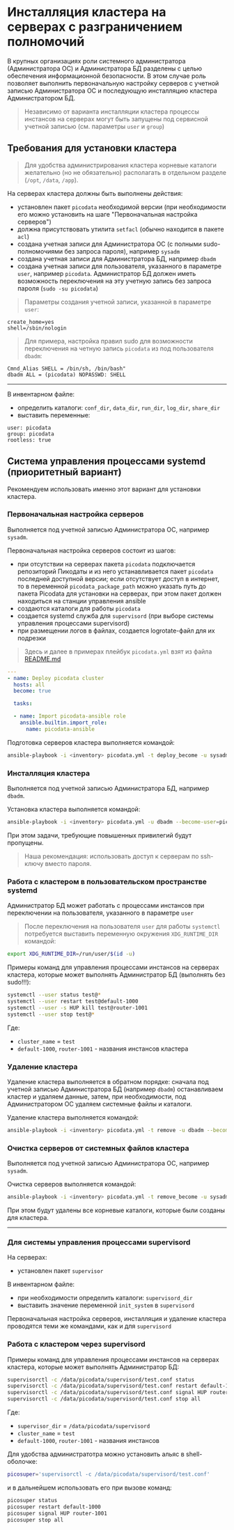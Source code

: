 # Инсталляция кластера на серверах с разграничением полномочий

В крупных организациях роли системного администратора (Администратора ОС) и Администратора БД разделены с целью обеспечения информационной безопасности.
В этом случае роль позволяет выполнить первоначальную настройку серверов с учетной записью Администратора ОС и последующую инсталляцию кластера Администратором БД.

> Независимо от варианта инсталляции кластера процессы инстансов на серверах могут быть запущены под сервисной учетной записью (см. параметры `user` и `group`)


## Требования для установки кластера

> Для удобства администрирования кластера корневые каталоги желательно (но не обязательно) располагать в отдельном разделе (`/opt`, `/data`, `/app`).

На серверах кластера должны быть выполнены действия:
- установлен пакет `picodata` необходимой версии (при необходимости его можно установить на шаге "Первоначальная настройка серверов")
- должна присутствовать утилита `setfacl` (обычно находится в пакете `acl`)
- создана учетная записи для Администратора ОС (с полными sudo-полномочиями без запроса пароля), например `sysadm`
- создана учетная записи для Администратора БД, например `dbadm`
- создана учетная записи для пользователя, указанного в параметре `user`, например `picodata`. Администратор БД должен иметь возможность переключения на эту учетную запись без запроса пароля (`sudo -su picodata`)

> Параметры создания учетной записи, указанной в параметре `user`:
```
create_home=yes
shell=/sbin/nologin
```

> Для примера, настройка правил sudo для возможности переключения на четную запись `picodata` из под пользователя `dbadm`:
```
Cmnd_Alias SHELL = /bin/sh, /bin/bash"
dbadm ALL = (picodata) NOPASSWD: SHELL
```

---

В инвентарном файле:
- определить каталоги: `conf_dir`, `data_dir`, `run_dir`, `log_dir`, `share_dir`
- выставить переменные:
```
user: picodata
group: picodata
rootless: true
```

## Система управления процессами systemd (приоритетный вариант)

Рекомендуем использовать именно этот вариант для установки кластера.

### Первоначальная настройка серверов

Выполняется под учетной записью Администратора ОС, например `sysadm`.

Первоначальная настройка серверов состоит из шагов:
- при отсутствии на серверах пакета `picodata` подключается репозиторий Пикодаты и из него устанавливается пакет `picodata` последней доступной версии;
  если отсутствует доступ в интернет, то в переменной `picodata_package_path` можно указать путь до пакета Picodata для установки на серверах, при этом пакет должен находиться на станции управления ansible
- создаются каталоги для работы `picodata`
- создается systemd служба для `supervisord` (при выборе системы управления процессами supervisord)
- при размещении логов в файлах, создается logrotate-файл для их подрезки

> Здесь и далее в примерах плейбук `picodata.yml` взят из файла [README.md](../README.md)

```yaml
---
- name: Deploy picodata cluster
  hosts: all
  become: true

  tasks:

  - name: Import picodata-ansible role
    ansible.builtin.import_role:
      name: picodata-ansible
```

Подготовка серверов кластера выполняется командой:
```bash
ansible-playbook -i <inventory> picodata.yml -t deploy_become -u sysadm -k
```

### Инсталляция кластера

Выполняется под учетной записью Администратора БД, например `dbadm`.

Установка кластера выполняется командой:
```bash
ansible-playbook -i <inventory> picodata.yml -u dbadm --become-user=picodata -k
```

При этом задачи, требующие повышенных привилегий будут пропущены.

> Наша рекомендация: использовать доступ к серверам по ssh-ключу вместо пароля.

### Работа с кластером в пользовательском пространстве systemd

Администратор БД может работать с процессами инстансов при переключении на пользователя, указанного в параметре `user`

>
> После переключения на пользователя `user` для работы `systemctl` потребуется выставить переменную окружения `XDG_RUNTIME_DIR` командой:
```bash
export XDG_RUNTIME_DIR=/run/user/$(id -u)
```

Примеры команд для управления процессами инстансов на серверах кластера, которые может выполнять Администратор БД (выполнять без sudo!!!):
```bash
systemctl --user status test@*
systemctl --user restart test@default-1000
systemctl --user -s HUP kill test@router-1001
systemctl --user stop test@*
```

Где:
- `cluster_name` = `test`
- `default-1000`, `router-1001` - названия инстансов кластера

### Удаление кластера

Удаление кластера выполняется в обратном порядке: сначала под учетной записью Администратора БД (например `dbadm`) останавливаем кластер и удаляем данные, затем, при необходимости, под Администратором ОС удаляем системные файлы и каталоги.

Удаление кластера выполняется командой:
```bash
ansible-playbook -i <inventory> picodata.yml -t remove -u dbadm --become-user=picodata -k
```

### Очистка серверов от системных файлов кластера

Выполняется под учетной записью Администратора ОС, например `sysadm`.

Очистка серверов выполняется командой:
```bash
ansible-playbook -i <inventory> picodata.yml -t remove_become -u sysadm -k
```

При этом будут удалены все корневые каталоги, которые были созданы для кластера.

---

### Для системы управления процессами supervisord

На серверах:
- установлен пакет `supervisor`

В инвентарном файле:
- при необходимости определить каталоги: `supervisord_dir`
- выставить значение переменной `init_system` в `supervisord`

Первоначальная настройка серверов, инсталляция и удаление кластера проводятся теми же командами, как и для `supervisord`

### Работа с кластером через supervisord

Примеры команд для управления процессами инстансов на серверах кластера, которые может выполнять Администратор БД:

```bash
supervisorctl -c /data/picodata/supervisord/test.conf status
supervisorctl -c /data/picodata/supervisord/test.conf restart default-1000
supervisorctl -c /data/picodata/supervisord/test.conf signal HUP router-1001
supervisorctl -c /data/picodata/supervisord/test.conf stop all
```

Где:
- `supervisor_dir` = `/data/picodata/supervisord`
- `cluster_name` = `test`
- `default-1000`, `router-1001` - названия инстансов

Для удобства администратотра можно установить альяс в shell-оболочке:
```bash
picosuper='supervisorctl -c /data/picodata/supervisord/test.conf'
```

и в дальнейшем использовать его при вызове команд:
```bash
picosuper status
picosuper restart default-1000
picosuper signal HUP router-1001
picosuper stop all
```
